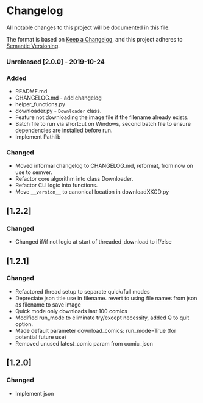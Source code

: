 # Changelog
All notable changes to this project will be documented in this file.

The format is based on [Keep a Changelog](https://keepachangelog.com/en/1.0.0/),
and this project adheres to [Semantic Versioning](https://semver.org/spec/v2.0.0.html).

### Unreleased [2.0.0] - 2019-10-24
### Added
- README.md
- CHANGELOG.md - add changelog
- helper_functions.py
- downloader.py - `Downloader` class.
- Feature not downloading the image file if the filename already exists.
- Batch file to run via shortcut on Windows, second batch file to ensure dependencies are installed before run.
- Implement Pathlib
### Changed
- Moved informal changelog to CHANGELOG.md, reformat, from now on use to semver.
- Refactor core algorithm into class Downloader.
- Refactor CLI logic into functions. 
- Move `__version__` to canonical location in downloadXKCD.py
 
## [1.2.2]
### Changed
- Changed if/if not logic at start of threaded_download to if/else

## [1.2.1]
### Changed
- Refactored thread setup to separate quick/full modes
- Depreciate json title use in filename.
    revert to using file names from json as filename to save image
- Quick mode only downloads last 100 comics
- Modified run_mode to eliminate try/except necessity,
    added Q to quit option.
- Made default parameter download_comics: run_mode=True
    (for potential future use)
- Removed unused latest_comic param from comic_json

## [1.2.0]
### Changed
- Implement json
